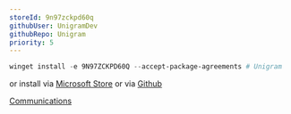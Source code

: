```yaml
---
storeId: 9n97zckpd60q
githubUser: UnigramDev
githubRepo: Unigram
priority: 5
---
```



```powershell
winget install -e 9N97ZCKPD60Q --accept-package-agreements # Unigram
```

or install via [Microsoft Store](https://microsoft.com/store/apps/9N97ZCKPD60Q) 
or via [Github](https://github.com/UnigramDev/Unigram/releases/tag/v9.0) 

[Communications](../Communications.md)